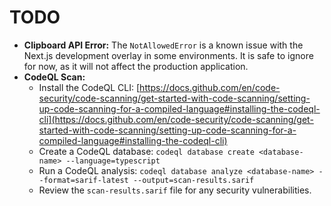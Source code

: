 # TODO

- **Clipboard API Error:** The `NotAllowedError` is a known issue with the Next.js development overlay in some environments. It is safe to ignore for now, as it will not affect the production application.
- **CodeQL Scan:**
  - Install the CodeQL CLI: [https://docs.github.com/en/code-security/code-scanning/get-started-with-code-scanning/setting-up-code-scanning-for-a-compiled-language#installing-the-codeql-cli](https://docs.github.com/en/code-security/code-scanning/get-started-with-code-scanning/setting-up-code-scanning-for-a-compiled-language#installing-the-codeql-cli)
  - Create a CodeQL database: `codeql database create <database-name> --language=typescript`
  - Run a CodeQL analysis: `codeql database analyze <database-name> --format=sarif-latest --output=scan-results.sarif`
  - Review the `scan-results.sarif` file for any security vulnerabilities.
